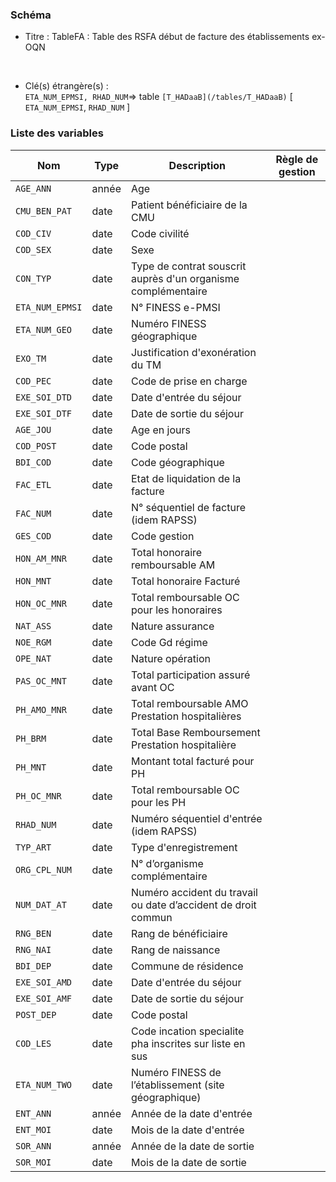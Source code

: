 ### Schéma


- Titre : TableFA : Table des RSFA début de facture des établissements ex-OQN
<br />



- Clé(s) étrangère(s) : <br />
`ETA_NUM_EPMSI, RHAD_NUM`=> table `[T_HADaaB](/tables/T_HADaaB)` [ `ETA_NUM_EPMSI`, `RHAD_NUM` ]<br />

 
### Liste des variables

Nom | Type | Description | Règle de gestion
-|-|-|-
`AGE_ANN`| année |Age||
`CMU_BEN_PAT`| date |Patient bénéficiaire de la CMU||
`COD_CIV`| date |Code civilité ||
`COD_SEX`| date |Sexe||
`CON_TYP`| date |Type de contrat souscrit auprès d'un organisme complémentaire||
`ETA_NUM_EPMSI`| date |N° FINESS e-PMSI||
`ETA_NUM_GEO`| date |Numéro FINESS  géographique||
`EXO_TM`| date |Justification d'exonération du TM||
`COD_PEC`| date |Code de prise en charge||
`EXE_SOI_DTD`| date |Date d'entrée du séjour||
`EXE_SOI_DTF`| date |Date de sortie du séjour||
`AGE_JOU`| date |Age en jours||
`COD_POST`| date |Code postal||
`BDI_COD`| date |Code géographique||
`FAC_ETL`| date |Etat de liquidation de la facture||
`FAC_NUM`| date |N° séquentiel de facture (idem RAPSS)||
`GES_COD`| date |Code gestion||
`HON_AM_MNR`| date |Total honoraire remboursable AM||
`HON_MNT`| date |Total honoraire Facturé||
`HON_OC_MNR`| date |Total remboursable OC pour les honoraires||
`NAT_ASS`| date |Nature assurance||
`NOE_RGM`| date |Code Gd régime||
`OPE_NAT`| date |Nature opération||
`PAS_OC_MNT`| date |Total participation assuré avant OC||
`PH_AMO_MNR`| date |Total remboursable AMO Prestation hospitalières||
`PH_BRM`| date |Total Base Remboursement Prestation hospitalière||
`PH_MNT`| date |Montant total facturé pour  PH||
`PH_OC_MNR`| date |Total remboursable OC pour les PH||
`RHAD_NUM`| date |Numéro séquentiel d'entrée (idem RAPSS)||
`TYP_ART`| date |Type d'enregistrement||
`ORG_CPL_NUM`| date |N° d’organisme complémentaire||
`NUM_DAT_AT`| date |Numéro accident du travail ou date d’accident de droit commun||
`RNG_BEN`| date |Rang de bénéficiaire||
`RNG_NAI`| date |Rang de naissance||
`BDI_DEP`| date |Commune de résidence||
`EXE_SOI_AMD`| date |Date d'entrée du séjour||
`EXE_SOI_AMF`| date |Date de sortie du séjour||
`POST_DEP`| date |Code postal||
`COD_LES`| date |Code incation specialite pha inscrites sur liste en sus||
`ETA_NUM_TWO`| date |Numéro FINESS de l’établissement (site géographique)||
`ENT_ANN`| année |Année de la date d'entrée||
`ENT_MOI`| date |Mois de la date d'entrée||
`SOR_ANN`| année |Année de la date de sortie||
`SOR_MOI`| date |Mois de la date de sortie||